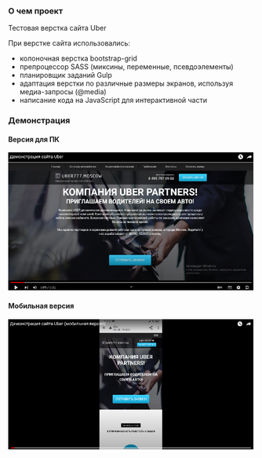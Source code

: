 ### О чем проект

Тестовая верстка сайта Uber 

При верстке сайта использовались:

- колоночная верстка bootstrap-grid  
- препроцессор SASS (миксины, переменные, псевдоэлементы)
- планировщик заданий Gulp
- адаптация верстки по различные размеры экранов, используя медиа-запросы (@media)
- написание кода на JavaScript для интерактивной части

### Демонстрация

#### Версия для ПК

[![Watch the video](desktop.png)](https://youtu.be/vJWFaN9pSgQ)

#### Мобильная версия

[![Watch the video](mobil.png)](https://youtu.be/_LlVhp1G2H8)
